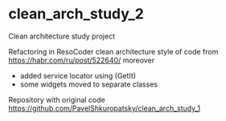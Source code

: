 # clean_arch_study_2

Clean architecture study project

Refactoring in ResoCoder clean architecture style of code from https://habr.com/ru/post/522640/
moreover
+ added service locator using (GetIt)
+ some widgets moved to separate classes

Repository with original code https://github.com/PavelShkuropatsky/clean_arch_study_1